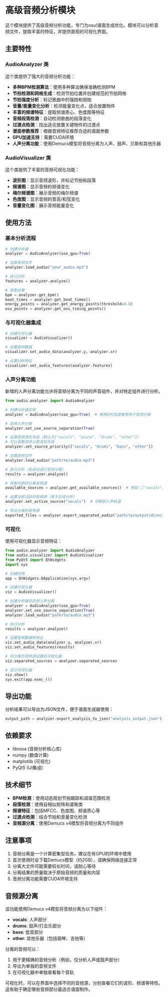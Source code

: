 # 高级音频分析模块

这个模块提供了高级音频分析功能，专门为osu!谱面生成优化。模块可以分析音频文件，提取丰富的特征，并提供直观的可视化界面。

## 主要特性

### AudioAnalyzer 类

这个类提供了强大的音频分析功能：

- **多种BPM检测算法**：使用多种算法确保准确检测BPM
- **节拍检测和网格生成**：检测节拍位置并创建规范的节拍网格
- **节拍强度分析**：标记歌曲中的强拍和弱拍
- **音量/能量变化分析**：检测能量变化点，适合放置物件
- **丰富的频谱特征**：提取频谱质心、色度图等特征
- **音频段落检测**：自动检测歌曲的段落变化
- **过渡点检测**：找出适合放置关键物件的过渡点
- **谱面参数推荐**：根据音频特征推荐合适的谱面参数
- **GPU加速支持**：需要CUDA环境
- **人声分离功能**：使用Demucs模型将音频分离为人声、鼓声、贝斯和其他乐器

### AudioVisualizer 类

这个类提供了丰富的音频可视化功能：

- **波形图**：显示音频波形，并标记节拍和段落
- **频谱图**：显示音频的频谱变化
- **梅尔频谱图**：展示音频的梅尔频谱
- **色度图**：显示音频的音高/和弦变化
- **音量变化图**：展示音频能量变化

## 使用方法

### 基本分析流程

```python
# 创建分析器
analyzer = AudioAnalyzer(use_gpu=True)

# 加载音频文件
analyzer.load_audio("your_audio.mp3")

# 执行分析
features = analyzer.analyze()

# 获取结果
bpm = analyzer.get_bpm()
beat_times = analyzer.get_beat_times()
energy_points = analyzer.get_energy_points(threshold=0.8)
osu_points = analyzer.get_osu_timing_points()
```

### 与可视化器集成

```python
# 创建可视化器
visualizer = AudioVisualizer()

# 设置音频数据
visualizer.set_audio_data(analyzer.y, analyzer.sr)

# 设置分析特征
visualizer.set_audio_features(analyzer.features)
```

### 人声分离功能

新增的人声分离功能允许将音频分离为不同的声音组件，并对特定组件进行分析。

```python
from audio.analyzer import AudioAnalyzer

# 创建分析器实例
analyzer = AudioAnalyzer(use_gpu=True)  # 使用GPU加速推荐用于音频分离

# 启用人声分离
analyzer.set_use_source_separation(True)

# 设置音频源优先级（默认为["vocals", "piano", "drums", "other"]）
# 可以调整顺序以更改优先级
analyzer.set_source_priority(["vocals", "drums", "bass", "other"])

# 加载音频文件
analyzer.load_audio("path/to/audio.mp3")

# 执行分析（会自动进行音频分离）
results = analyzer.analyze()

# 获取可用的分离音频源
available_sources = analyzer.get_available_sources()  # 例如：["vocals", "drums", "bass", "other", "original"]

# 设置当前活跃的音频源（用于后续分析）
analyzer.set_active_source("vocals")  # 切换到人声轨道

# 导出分离的音频源
exported_files = analyzer.export_separated_audio("path/to/output/directory")
```

### 可视化

使用可视化器显示音频特征：

```python
from audio.analyzer import AudioAnalyzer
from audio.visualizer import AudioVisualizer
from PyQt5 import QtWidgets
import sys

# 创建应用
app = QtWidgets.QApplication(sys.argv)

# 创建可视化器
viz = AudioVisualizer()

# 创建分析器并启用人声分离
analyzer = AudioAnalyzer(use_gpu=True)
analyzer.set_use_source_separation(True)
analyzer.load_audio("path/to/audio.mp3")

# 执行分析
results = analyzer.analyze()

# 设置音频数据和特征
viz.set_audio_data(analyzer.y, analyzer.sr)
viz.set_audio_features(results)

# 将分离的音频源设置给可视化器
viz.separated_sources = analyzer.separated_sources

# 显示可视化器
viz.show()
sys.exit(app.exec_())
```

## 导出功能

分析结果可以导出为JSON文件，便于谱面生成器使用：

```python
output_path = analyzer.export_analysis_to_json("analysis_output.json")
```

## 依赖要求

- librosa (音频分析核心库)
- numpy (数值计算)
- matplotlib (可视化)
- PyQt5 (UI集成)

## 技术细节

- **BPM检测**：使用动态规划节拍跟踪和调谐范围检测
- **段落检测**：使用自相似矩阵和谱聚类
- **频谱特征**：包括MFCC、色度图、频谱质心等
- **过渡点检测**：结合节拍和音量变化检测
- **音频源分离**：使用Demucs v4模型将音频分离为不同组件

## 注意事项

1. 音频分离是一个计算密集型任务，建议在有GPU的环境中使用
2. 首次使用时会下载Demucs模型（约2GB），请确保网络连接正常
3. 分离大文件可能需要较长时间，请耐心等待
4. 分离结果的质量取决于原始音频的质量和内容
5. 音频分离功能需要CUDA环境支持

## 音频源分离

该功能使用Demucs v4模型将音频分离为以下组件：

- **vocals**: 人声部分
- **drums**: 鼓声/打击乐部分
- **bass**: 低音部分
- **other**: 其他乐器（包括钢琴、吉他等）

分离的音频可以：

1. 用于更精确的音频分析（例如，仅分析人声或鼓声部分）
2. 导出为单独的音频文件
3. 在可视化器中单独查看每个音轨

可视化时，可以在界面中选择不同的音频源，分别查看它们的波形、频谱等特性。这有助于确定哪些音频部分最适合谱面制作。 
